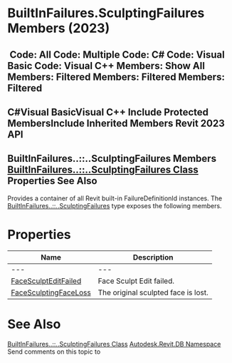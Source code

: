 # BuiltInFailures.SculptingFailures Members (2023)

﻿
 Code: All Code: Multiple Code: C# Code: Visual Basic Code: Visual C++  Members: Show All Members: Filtered Members: Filtered Members: Filtered   
---  
C#Visual BasicVisual C++
Include Protected MembersInclude Inherited Members
Revit 2023 API  
---  
BuiltInFailures..::..SculptingFailures Members  
[BuiltInFailures..::..SculptingFailures Class](6774602a-4e06-4d38-43e2-58f3ef3277ef.md "BuiltInFailures.SculptingFailures Class") Properties See Also  
---  
Provides a container of all Revit built-in FailureDefinitionId instances.
The [BuiltInFailures..::..SculptingFailures](6774602a-4e06-4d38-43e2-58f3ef3277ef.md "BuiltInFailures.SculptingFailures Class") type exposes the following members.
# Properties
| Name | Description |
| --- | --- |
| --- | --- | --- |
| [FaceSculptEditFailed](b9b9397c-a91e-5014-b68f-607396ad3c98.md "FaceSculptEditFailed Property") | Face Sculpt Edit failed. |
| [FaceSculptingFaceLoss](06f5694f-658b-b98a-8cb4-bcffdac05a39.md "FaceSculptingFaceLoss Property") | The original sculpted face is lost. |

# See Also
[BuiltInFailures..::..SculptingFailures Class](6774602a-4e06-4d38-43e2-58f3ef3277ef.md "BuiltInFailures.SculptingFailures Class")
[Autodesk.Revit.DB Namespace](87546ba7-461b-c646-cbb1-2cb8f5bff8b2.md "Autodesk.Revit.DB Namespace")
Send comments on this topic to 